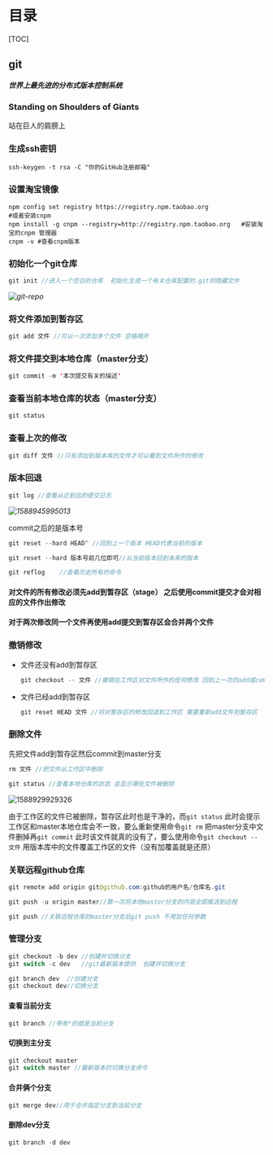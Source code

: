 # 目录

[TOC]

## git

***世界上最先进的分布式版本控制系统***

### Standing on Shoulders of Giants

站在巨人的肩膀上

###  生成ssh密钥

```properties
ssh-keygen -t rsa -C "你的GitHub注册邮箱"
```

### 设置淘宝镜像

```properties
npm config set registry https://registry.npm.taobao.org
#或者安装cnpm
npm install -g cnpm --registry=http://registry.npm.taobao.org	#安装淘宝的cnpm 管理器
cnpm -v	#查看cnpm版本
```

### 初始化一个git仓库

```java
git init //进入一个空白的仓库  初始化生成一个有关仓库配置的.git的隐藏文件
```

*![git-repo](https://pic.downk.cc/item/5ef2eb7b14195aa594c0631f.jpg)*

### 将文件添加到暂存区

```java
git add 文件 //可以一次添加多个文件 空格隔开
```

### 将文件提交到本地仓库（master分支）

```java
git commit -m '本次提交有关的描述'
```

### 查看当前本地仓库的状态（master分支）

```java
git status
```

### 查看上次的修改

```java
git diff 文件 //只有添加到版本库的文件才可以看到文件所作的修改
```

### 版本回退

```java
git log //查看从近到远的提交日志
```

*![1588945995013](https://pic.downk.cc/item/5ef2eb1814195aa594c05330.png)*

commit之后的是版本号

```java
git reset --hard HEAD^ //回到上一个版本 HEAD代表当前的版本
```

```java
git reset --hard 版本号前几位即可//从当前版本回到未来的版本
```

```java
git reflog    //查看历史所有的命令
```

#### 对文件的所有修改必须先add到暂存区（stage） 之后使用commit提交才会对相应的文件作出修改

#### 对于两次修改同一个文件再使用add提交到暂存区会合并两个文件

### 撤销修改

- 文件还没有add到暂存区

  ```java
  git checkout -- 文件 //撤销在工作区对文件所作的任何修改 回到上一次的add或commit时的文件状态 
  ```

- 文件已经add到暂存区

  ```java
  git reset HEAD 文件 //将对暂存区的修改回退到工作区 需要重新add文件到暂存区
  ```

### 删除文件

先把文件add到暂存区然后commit到master分支

```java
rm 文件 //把文件从工作区中删除
```

```java
git status //查看本地仓库的状态 会显示哪些文件被删除
```

![1588929929326](https://pic.downk.cc/item/5ef2eb1814195aa594c0532d.png)

由于工作区的文件已被删除，暂存区此时也是干净的，而`git status` 此时会提示工作区和master本地仓库会不一致，要么重新使用命令`git rm` 把master分支中文件删掉再`git commit` 此时该文件就真的没有了，要么使用命令`git checkout -- 文件` 用版本库中的文件覆盖工作区的文件（没有加覆盖就是还原）

### 关联远程github仓库

```java
git remote add origin git@github.com:github的用户名/仓库名.git
```

```java
git push -u origin master//第一次将本地master分支的内容全部推送到远程
```

```java
git push //关联远程仓库的master分支后git push 不用加任何参数
```

### 管理分支

```java
git checkout -b dev //创建并切换分支
git switch -c dev   //git最新版本提供  创建并切换分支
```

```java
git branch dev  //创建分支
git checkout dev//切换分支
```

#### 查看当前分支

```java
git branch //带有*的就是当前分支
```

#### 切换到主分支

```java
git checkout master
git switch master //最新版本的切换分支命令
```

#### 合并俩个分支

```java
git merge dev//用于合并指定分支到当前分支
```

#### 删除dev分支

```java
git branch -d dev
```

